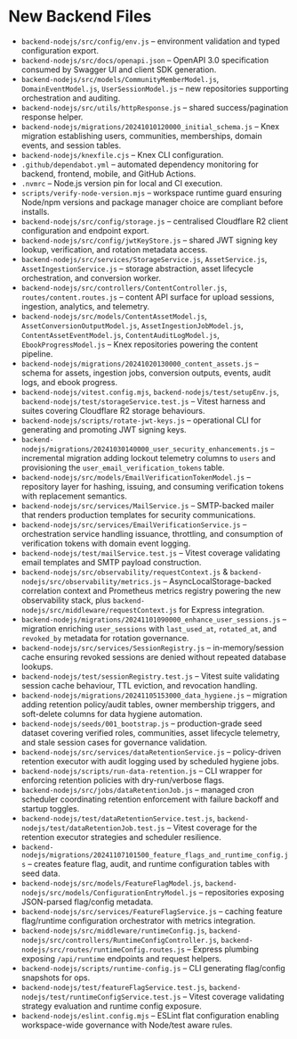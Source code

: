 # New Backend Files

- `backend-nodejs/src/config/env.js` – environment validation and typed configuration export.
- `backend-nodejs/src/docs/openapi.json` – OpenAPI 3.0 specification consumed by Swagger UI and client SDK generation.
- `backend-nodejs/src/models/CommunityMemberModel.js`, `DomainEventModel.js`, `UserSessionModel.js` – new repositories supporting orchestration and auditing.
- `backend-nodejs/src/utils/httpResponse.js` – shared success/pagination response helper.
- `backend-nodejs/migrations/20241010120000_initial_schema.js` – Knex migration establishing users, communities, memberships, domain events, and session tables.
- `backend-nodejs/knexfile.cjs` – Knex CLI configuration.
- `.github/dependabot.yml` – automated dependency monitoring for backend, frontend, mobile, and GitHub Actions.
- `.nvmrc` – Node.js version pin for local and CI execution.
- `scripts/verify-node-version.mjs` – workspace runtime guard ensuring Node/npm versions and package manager choice are compliant before installs.
- `backend-nodejs/src/config/storage.js` – centralised Cloudflare R2 client configuration and endpoint export.
- `backend-nodejs/src/config/jwtKeyStore.js` – shared JWT signing key lookup, verification, and rotation metadata access.
- `backend-nodejs/src/services/StorageService.js`, `AssetService.js`, `AssetIngestionService.js` – storage abstraction, asset lifecycle orchestration, and conversion worker.
- `backend-nodejs/src/controllers/ContentController.js`, `routes/content.routes.js` – content API surface for upload sessions, ingestion, analytics, and telemetry.
- `backend-nodejs/src/models/ContentAssetModel.js`, `AssetConversionOutputModel.js`, `AssetIngestionJobModel.js`, `ContentAssetEventModel.js`, `ContentAuditLogModel.js`, `EbookProgressModel.js` – Knex repositories powering the content pipeline.
- `backend-nodejs/migrations/20241020130000_content_assets.js` – schema for assets, ingestion jobs, conversion outputs, events, audit logs, and ebook progress.
- `backend-nodejs/vitest.config.mjs`, `backend-nodejs/test/setupEnv.js`, `backend-nodejs/test/storageService.test.js` – Vitest harness and suites covering Cloudflare R2 storage behaviours.
- `backend-nodejs/scripts/rotate-jwt-keys.js` – operational CLI for generating and promoting JWT signing keys.
- `backend-nodejs/migrations/20241030140000_user_security_enhancements.js` – incremental migration adding lockout telemetry columns to `users` and provisioning the `user_email_verification_tokens` table.
- `backend-nodejs/src/models/EmailVerificationTokenModel.js` – repository layer for hashing, issuing, and consuming verification tokens with replacement semantics.
- `backend-nodejs/src/services/MailService.js` – SMTP-backed mailer that renders production templates for security communications.
- `backend-nodejs/src/services/EmailVerificationService.js` – orchestration service handling issuance, throttling, and consumption of verification tokens with domain event logging.
- `backend-nodejs/test/mailService.test.js` – Vitest coverage validating email templates and SMTP payload construction.
- `backend-nodejs/src/observability/requestContext.js` & `backend-nodejs/src/observability/metrics.js` – AsyncLocalStorage-backed correlation context and Prometheus metrics registry powering the new observability stack, plus `backend-nodejs/src/middleware/requestContext.js` for Express integration.
- `backend-nodejs/migrations/20241101090000_enhance_user_sessions.js` – migration enriching `user_sessions` with `last_used_at`, `rotated_at`, and `revoked_by` metadata for rotation governance.
- `backend-nodejs/src/services/SessionRegistry.js` – in-memory/session cache ensuring revoked sessions are denied without repeated database lookups.
- `backend-nodejs/test/sessionRegistry.test.js` – Vitest suite validating session cache behaviour, TTL eviction, and revocation handling.
- `backend-nodejs/migrations/20241105153000_data_hygiene.js` – migration adding retention policy/audit tables, owner membership triggers, and soft-delete columns for data hygiene automation.
- `backend-nodejs/seeds/001_bootstrap.js` – production-grade seed dataset covering verified roles, communities, asset lifecycle telemetry, and stale session cases for governance validation.
- `backend-nodejs/src/services/dataRetentionService.js` – policy-driven retention executor with audit logging used by scheduled hygiene jobs.
- `backend-nodejs/scripts/run-data-retention.js` – CLI wrapper for enforcing retention policies with dry-run/verbose flags.
- `backend-nodejs/src/jobs/dataRetentionJob.js` – managed cron scheduler coordinating retention enforcement with failure backoff and startup toggles.
- `backend-nodejs/test/dataRetentionService.test.js`, `backend-nodejs/test/dataRetentionJob.test.js` – Vitest coverage for the retention executor strategies and scheduler resilience.
- `backend-nodejs/migrations/20241107101500_feature_flags_and_runtime_config.js` – creates feature flag, audit, and runtime configuration tables with seed data.
- `backend-nodejs/src/models/FeatureFlagModel.js`, `backend-nodejs/src/models/ConfigurationEntryModel.js` – repositories exposing JSON-parsed flag/config metadata.
- `backend-nodejs/src/services/FeatureFlagService.js` – caching feature flag/runtime configuration orchestrator with metrics integration.
- `backend-nodejs/src/middleware/runtimeConfig.js`, `backend-nodejs/src/controllers/RuntimeConfigController.js`, `backend-nodejs/src/routes/runtimeConfig.routes.js` – Express plumbing exposing `/api/runtime` endpoints and request helpers.
- `backend-nodejs/scripts/runtime-config.js` – CLI generating flag/config snapshots for ops.
- `backend-nodejs/test/featureFlagService.test.js`, `backend-nodejs/test/runtimeConfigService.test.js` – Vitest coverage validating strategy evaluation and runtime config exposure.
- `backend-nodejs/eslint.config.mjs` – ESLint flat configuration enabling workspace-wide governance with Node/test aware rules.
